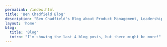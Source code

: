 ```yaml
---
permalink: /index.html
title: 'Ben Chadfield Blog'
description: "Ben Chadfield's Blog about Product Management, Leadership, Technology, and Life."
layout: 'home'
blog:
  title: 'Blog'
  intro: "I'm showing the last 4 blog posts, but there might be more!"
---
```

